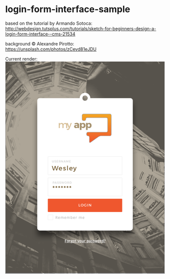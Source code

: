 # login-form-interface-sample
based on the tutorial by Armando Sotoca: http://webdesign.tutsplus.com/tutorials/sketch-for-beginners-design-a-login-form-interface--cms-21534

background © Alexandre Pirotto: https://unsplash.com/photos/zCevd81eJDU

Current render: 
![render](https://raw.githubusercontent.com/dengeist/login-form-interface-sample/master/render.png)
